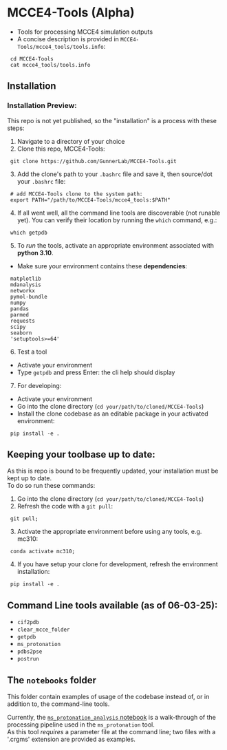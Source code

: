 # MCCE4-Tools (Alpha)
  * Tools for processing MCCE4 simulation outputs
  * A concise description is provided in `MCCE4-Tools/mcce4_tools/tools.info`:
  ```
   cd MCCE4-Tools
   cat mcce4_tools/tools.info
  ```

## Installation

### Installation Preview:
This repo is not yet published, so the "installation" is a process with these steps:
  1. Navigate to a directory of your choice
  2. Clone this repo, MCCE4-Tools:
  ```
   git clone https://github.com/GunnerLab/MCCE4-Tools.git
  ```

 3. Add the clone's path to your `.bashrc` file and save it, then source/dot your `.bashrc` file:
 ```
  # add MCCE4-Tools clone to the system path:
  export PATH="/path/to/MCCE4-Tools/mcce4_tools:$PATH"
 ```

 4. If all went well, all the command line tools are discoverable (not runable yet). You can verify their location by running the `which` command, e.g.:
 ```
  which getpdb
 ```

 5. To _run_ the tools, activate an appropriate environment associated with __python 3.10__.
   * Make sure your environment contains these __dependencies__:
   ```
    matplotlib
    mdanalysis
    networkx
    pymol-bundle
    numpy
    pandas
    parmed
    requests
    scipy
    seaborn
    'setuptools>=64'
   ```

 6. Test a tool
   * Activate your environment
   * Type `getpdb` and press Enter: the cli help should display

 7. For developing:
   * Activate your environment
   * Go into the clone directory (`cd your/path/to/cloned/MCCE4-Tools`)
   * Install the clone codebase as an editable package in your activated environment:
   ```
    pip install -e .
   ```

## Keeping your toolbase up to date:
As this is repo is bound to be frequently updated, your installation must be kept up to date.  
To do so run these commands:

  1. Go into the clone directory (`cd your/path/to/cloned/MCCE4-Tools`)
  2. Refresh the code with a `git pull`:
  ```
   git pull;
  ```
  3. Activate the appropriate environment before using any tools, e.g. mc310:
  ```
   conda activate mc310;
  ```
  4. If you have setup your clone for development, refresh the environment installation:
  ```
   pip install -e .
  ```

## Command Line tools available (as of 06-03-25):
  * `cif2pdb`
  * `clear_mcce_folder`
  * `getpdb`
  * `ms_protonation`
  * `pdbs2pse`
  * `postrun`

## The `notebooks` folder
This folder contain examples of usage of the codebase instead of, or in addition to, the command-line tools.  

Currently, the [`ms_protonation_analysis` notebook](./notebooks/ms_protonation_analysis.ipynb) is a walk-through of the processing pipeline used in the `ms_protonation` tool.  
As this tool _requires_ a parameter file at the command line; two files with a '.crgms' extension are provided as examples.
